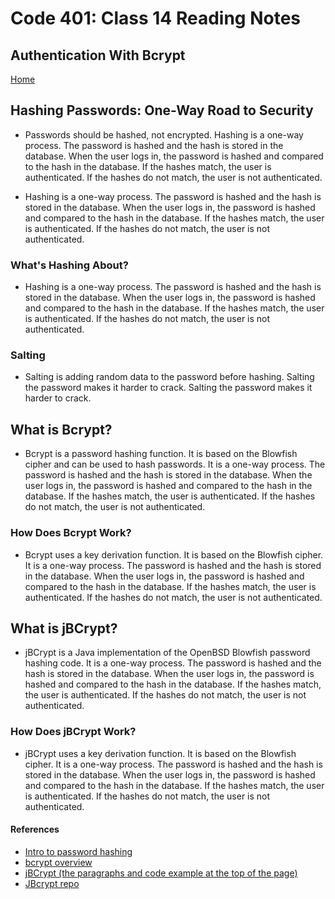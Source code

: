 # Code 401: Class 14 Reading Notes

## Authentication With Bcrypt

[Home](https://mtorres6739.github.io/reading-notes/)

## Hashing Passwords: One-Way Road to Security

- Passwords should be hashed, not encrypted. Hashing is a one-way process. The password is hashed and the hash is stored in the database. When the user logs in, the password is hashed and compared to the hash in the database. If the hashes match, the user is authenticated. If the hashes do not match, the user is not authenticated.

- Hashing is a one-way process. The password is hashed and the hash is stored in the database. When the user logs in, the password is hashed and compared to the hash in the database. If the hashes match, the user is authenticated. If the hashes do not match, the user is not authenticated.

### What's Hashing About?

- Hashing is a one-way process. The password is hashed and the hash is stored in the database. When the user logs in, the password is hashed and compared to the hash in the database. If the hashes match, the user is authenticated. If the hashes do not match, the user is not authenticated.

### Salting

- Salting is adding random data to the password before hashing. Salting the password makes it harder to crack. Salting the password makes it harder to crack.

## What is Bcrypt?

- Bcrypt is a password hashing function. It is based on the Blowfish cipher and can be used to hash passwords. It is a one-way process. The password is hashed and the hash is stored in the database. When the user logs in, the password is hashed and compared to the hash in the database. If the hashes match, the user is authenticated. If the hashes do not match, the user is not authenticated.

### How Does Bcrypt Work?

- Bcrypt uses a key derivation function. It is based on the Blowfish cipher. It is a one-way process. The password is hashed and the hash is stored in the database. When the user logs in, the password is hashed and compared to the hash in the database. If the hashes match, the user is authenticated. If the hashes do not match, the user is not authenticated.

## What is jBCrypt?

- jBCrypt is a Java implementation of the OpenBSD Blowfish password hashing code. It is a one-way process. The password is hashed and the hash is stored in the database. When the user logs in, the password is hashed and compared to the hash in the database. If the hashes match, the user is authenticated. If the hashes do not match, the user is not authenticated.

### How Does jBCrypt Work?

- jBCrypt uses a key derivation function. It is based on the Blowfish cipher. It is a one-way process. The password is hashed and the hash is stored in the database. When the user logs in, the password is hashed and compared to the hash in the database. If the hashes match, the user is authenticated. If the hashes do not match, the user is not authenticated.

#### References

- [Intro to password hashing](https://auth0.com/blog/hashing-passwords-one-way-road-to-security/)
- [bcrypt overview](https://medium.com/@danboterhoven/why-you-should-use-bcrypt-to-hash-passwords-af330100b861)
- [jBCrypt (the paragraphs and code example at the top of the page)](https://www.mindrot.org/projects/jBCrypt/)
- [JBcrypt repo](https://github.com/jeremyh/jBCrypt)
